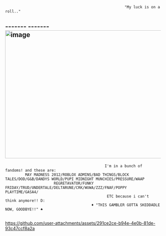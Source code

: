 

                                                          "My luck is on a roll.."
  ##       ------- ------- <img width="736" height="414" alt="image" src="https://github.com/user-attachments/assets/66b55f69-2082-40ae-8121-74c26f453a03" />
                                                 I'm in a bunch of fandoms! and these are:
             MAY MADNESS 2012/ROBLOX ADMINS/BAD THINGS/BLOCK TALES/DOD/G&B/DANDYS WORLD/PUPI MIDNIGHT MUNCHIES/PRESSURE/WAAP
                          REGRETAVATOR/FUNKY FRIDAY/TRUD/UNDERTALE/DELTARUNE/CRK/WUWA/ZZZ/FNAF/POPPY PLAYTIME/GASA4/
                                                  ETC because i can't think anymore!! D:
                                           ♦️ "THIS GAMBLER GOTTA SKEDDADLE NOW, GOODBYE!!" ♠️
  ##
   

  https://github.com/user-attachments/assets/291ce2ce-b94e-4e0b-81de-93c47ccf8a2a 






 




